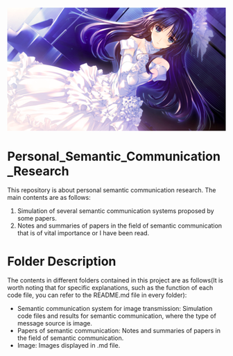 ![Kazusa](Image/kazusa.bmp)
# Personal_Semantic_Communication_Research
This repository is about personal semantic communication research.
The main contents are as follows:
1. Simulation of several semantic communication systems proposed by some papers.
2. Notes and summaries of papers in the field of semantic communication that is of vital importance or I have been read.

# Folder Description
The contents in different folders contained in this project are as follows(It is worth noting that for specific explanations, such as the function of each code file, you can refer to the README.md file in every folder):
* Semantic communication system for image transmission: Simulation code files and results for semantic communication, where the type of message source is image.
* Papers of semantic communication: Notes and summaries of papers in the field of semantic communication.
* Image: Images displayed in .md file.




